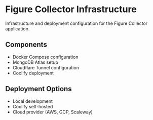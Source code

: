 # Figure Collector Infrastructure

Infrastructure and deployment configuration for the Figure Collector application.

## Components

- Docker Compose configuration
- MongoDB Atlas setup
- Cloudflare Tunnel configuration
- Coolify deployment

## Deployment Options

- Local development
- Coolify self-hosted
- Cloud provider (AWS, GCP, Scaleway)
